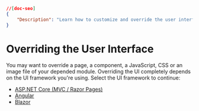 ```json
//[doc-seo]
{
    "Description": "Learn how to customize and override the user interface for ABP Framework modules using various UI frameworks like ASP.NET Core, Angular, and Blazor."
}
```

# Overriding the User Interface

You may want to override a page, a component, a JavaScript, CSS or an image file of your depended module. Overriding the UI completely depends on the UI framework you're using. Select the UI framework to continue:

* [ASP.NET Core (MVC / Razor Pages)](../../../ui/mvc-razor-pages/customization-user-interface.md)
* [Angular](../../../ui/angular/customization-user-interface.md)
* [Blazor](../../../ui/blazor/customization-overriding-components.md)